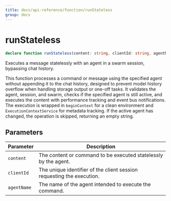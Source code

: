 ```yaml
---
title: docs/api-reference/function/runStateless
group: docs
---
```


# runStateless

```ts
declare function runStateless(content: string, clientId: string, agentName: AgentName): Promise<string>;
```

Executes a message statelessly with an agent in a swarm session, bypassing chat history.

This function processes a command or message using the specified agent without appending it to the chat history, designed to prevent
model history overflow when handling storage output or one-off tasks. It validates the agent, session, and swarm, checks if the specified
agent is still active, and executes the content with performance tracking and event bus notifications. The execution is wrapped in
`beginContext` for a clean environment and `ExecutionContextService` for metadata tracking. If the active agent has changed, the operation
is skipped, returning an empty string.

## Parameters

| Parameter | Description |
|-----------|-------------|
| `content` | The content or command to be executed statelessly by the agent. |
| `clientId` | The unique identifier of the client session requesting the execution. |
| `agentName` | The name of the agent intended to execute the command. |
